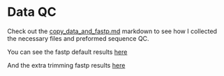 # Data QC

Check out the [copy_data_and_fastp.md](https://github.com/meschedl/DiNV-Dv1-Genome-Integration/blob/main/Data_QC/copy-data-and-fastp.md) markdown to see how I collected the necessary files and preformed sequence QC.

You can see the fastp default results [here](https://rawcdn.githack.com/meschedl/DiNV-Dv1-Genome-Integration/6b880e89749ed66f0f7a073d77e667b6a61ac702/Data_QC/fastp.html)

And the extra trimming fastp results [here](https://rawcdn.githack.com/meschedl/DiNV-Dv1-Genome-Integration/6b880e89749ed66f0f7a073d77e667b6a61ac702/Data_QC/trim-fastp.html)
